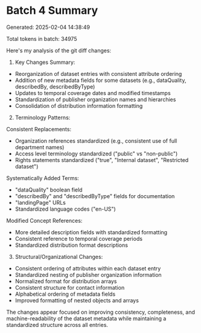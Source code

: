 # Batch 4 Summary

Generated: 2025-02-04 14:38:49

Total tokens in batch: 34975

Here's my analysis of the git diff changes:

1. Key Changes Summary:
- Reorganization of dataset entries with consistent attribute ordering
- Addition of new metadata fields for some datasets (e.g., dataQuality, describedBy, describedByType)
- Updates to temporal coverage dates and modified timestamps
- Standardization of publisher organization names and hierarchies
- Consolidation of distribution information formatting

2. Terminology Patterns:

Consistent Replacements:
- Organization references standardized (e.g., consistent use of full department names)
- Access level terminology standardized ("public" vs "non-public")
- Rights statements standardized ("true", "Internal dataset", "Restricted dataset")

Systematically Added Terms:
- "dataQuality" boolean field
- "describedBy" and "describedByType" fields for documentation
- "landingPage" URLs
- Standardized language codes ("en-US")

Modified Concept References:
- More detailed description fields with standardized formatting
- Consistent reference to temporal coverage periods
- Standardized distribution format descriptions

3. Structural/Organizational Changes:
- Consistent ordering of attributes within each dataset entry
- Standardized nesting of publisher organization information
- Normalized format for distribution arrays
- Consistent structure for contact information
- Alphabetical ordering of metadata fields
- Improved formatting of nested objects and arrays

The changes appear focused on improving consistency, completeness, and machine-readability of the dataset metadata while maintaining a standardized structure across all entries.